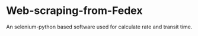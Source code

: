 # Web-scraping-from-Fedex
An selenium-python based software used for calculate rate and transit time.
